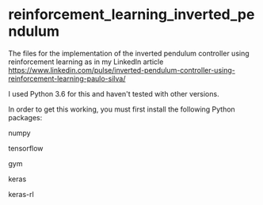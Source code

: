 # reinforcement_learning_inverted_pendulum
The files for the implementation of the inverted pendulum controller using reinforcement learning as in my LinkedIn article https://www.linkedin.com/pulse/inverted-pendulum-controller-using-reinforcement-learning-paulo-silva/

I used Python 3.6 for this and haven't tested with other versions.

In order to get this working, you must first install the following Python packages:

numpy

tensorflow

gym

keras

keras-rl




